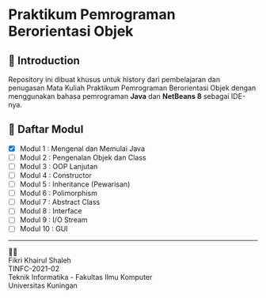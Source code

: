 # Praktikum Pemrograman Berorientasi Objek

## 👋 Introduction

Repository ini dibuat khusus untuk history dari pembelajaran dan penugasan Mata Kuliah Praktikum Pemrograman Berorientasi Objek dengan menggunakan bahasa pemrograman **Java** dan **NetBeans 8** sebagai IDE-nya.

## :book: Daftar Modul

- [x] Modul 1 : Mengenal dan Memulai Java
- [ ] Modul 2 : Pengenalan Objek dan Class
- [ ] Modul 3 : OOP Lanjutan
- [ ] Modul 4 : Constructor
- [ ] Modul 5 : Inheritance (Pewarisan)
- [ ] Modul 6 : Polimorphism
- [ ] Modul 7 : Abstract Class
- [ ] Modul 8 : Interface
- [ ] Modul 9 : I/O Stream
- [ ] Modul 10 : GUI

---

👨‍🎓\
Fikri Khairul Shaleh\
TINFC-2021-02\
Teknik Informatika - Fakultas Ilmu Komputer\
Universitas Kuningan
